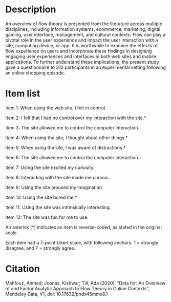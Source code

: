 # Description
An overview of flow theory is presented from the literature across multiple disciplines, including information systems, ecommerce, marketing, digital gaming, user interface, management, and cultural contexts. Flow can play a pivotal role in the user experience and impact the user interaction with a site, computing device, or app. It is worthwhile to examine the effects of flow experience on users and incorporate these findings in designing engaging user experiences and interfaces in both web sites and mobile applications. To further understand these implications, the present study gave a questionnaire to 310 participants in an experimental setting following an online shopping episode.

# Item list

Item 1: When using the web site, I felt in control. 

Item 2: I felt that I had no control over my interaction with the site.*

Item 3: The site allowed me to control the computer interaction.

Item 4: When using the site, I thought about other things.* 

Item 5: When using the site, I was aware of distractions.* 

Item 6: The site allowed me to control the computer interaction. 

Item 7: Using the site excited my curiosity.

Item 8: Interacting with the site made me curious.

Item 9: Using the site aroused my imagination.

Item 10: Using the site bored me.* 

Item 11: Using the site was intrinsically interesting. 

Item 12: The site was fun for me to use. 

An asterisk (*) indicates an item is reverse-coded, as stated in the original scale.
  
Each item had a 7-point Likert scale, with following anchors: 1 = strongly
disagree, and 7 = strongly agree.

# Citation
Mahfouz, Ahmed; Joonas, Kishwar; Till, Ada (2020), “Data for: An Overview of and Factor Analytic Approach to Flow Theory in Online Contexts”, Mendeley Data, V1, doi: 10.17632/pndx45mmx8.1
